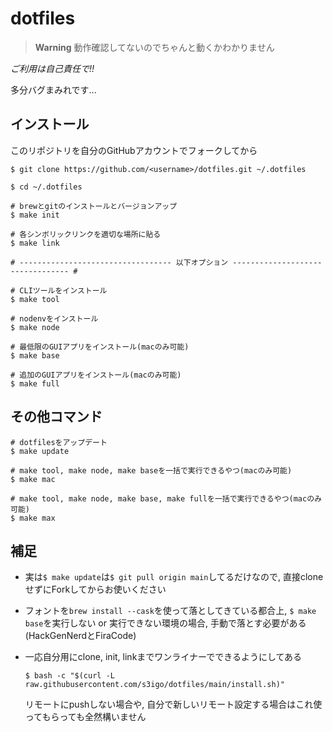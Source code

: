 # dotfiles

> **Warning**
> 動作確認してないのでちゃんと動くかわかりません

*ご利用は自己責任で!!*

多分バグまみれです...

## インストール

このリポジトリを自分のGitHubアカウントでフォークしてから

```shell
$ git clone https://github.com/<username>/dotfiles.git ~/.dotfiles

$ cd ~/.dotfiles

# brewとgitのインストールとバージョンアップ
$ make init

# 各シンボリックリンクを適切な場所に貼る
$ make link

# ---------------------------------- 以下オプション --------------------------------- #

# CLIツールをインストール
$ make tool

# nodenvをインストール
$ make node

# 最低限のGUIアプリをインストール(macのみ可能)
$ make base

# 追加のGUIアプリをインストール(macのみ可能)
$ make full
```

## その他コマンド

```shell
# dotfilesをアップデート
$ make update

# make tool, make node, make baseを一括で実行できるやつ(macのみ可能)
$ make mac

# make tool, make node, make base, make fullを一括で実行できるやつ(macのみ可能)
$ make max
```

## 補足

- 実は`$ make update`は`$ git pull origin main`してるだけなので, 直接cloneせずにForkしてからお使いください
- フォントを`brew install --cask`を使って落としてきている都合上, `$ make base`を実行しない or 実行できない環境の場合, 手動で落とす必要がある(HackGenNerdとFiraCode)
- 一応自分用にclone, init, linkまでワンライナーでできるようにしてある

    ```shell
    $ bash -c "$(curl -L raw.githubusercontent.com/s3igo/dotfiles/main/install.sh)"
    ```

    リモートにpushしない場合や, 自分で新しいリモート設定する場合はこれ使ってもらっても全然構いません
